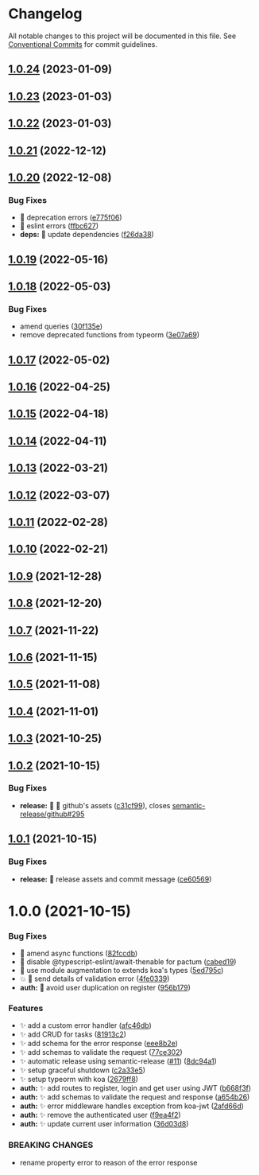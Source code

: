 # Changelog

All notable changes to this project will be documented in this file. See
[Conventional Commits](https://conventionalcommits.org) for commit guidelines.

## [1.0.24](https://github.com/leosuncin/koa-api-example/compare/v1.0.23...v1.0.24) (2023-01-09)

## [1.0.23](https://github.com/leosuncin/koa-api-example/compare/v1.0.22...v1.0.23) (2023-01-03)

## [1.0.22](https://github.com/leosuncin/koa-api-example/compare/v1.0.21...v1.0.22) (2023-01-03)

## [1.0.21](https://github.com/leosuncin/koa-api-example/compare/v1.0.20...v1.0.21) (2022-12-12)

## [1.0.20](https://github.com/leosuncin/koa-api-example/compare/v1.0.19...v1.0.20) (2022-12-08)

### Bug Fixes

- 🐛 deprecation errors ([e775f06](https://github.com/leosuncin/koa-api-example/commit/e775f06678a7008c47de2ee491fb8741ae077872))
- 🐛 eslint errors ([ffbc627](https://github.com/leosuncin/koa-api-example/commit/ffbc627e595c30b812bd6d46801b67089862e95e))
- **deps:** 🐛 update dependencies ([f26da38](https://github.com/leosuncin/koa-api-example/commit/f26da38f46b3fb0559aaf8dda23d53d5d92c88c4))

## [1.0.19](https://github.com/leosuncin/koa-api-example/compare/v1.0.18...v1.0.19) (2022-05-16)

## [1.0.18](https://github.com/leosuncin/koa-api-example/compare/v1.0.17...v1.0.18) (2022-05-03)

### Bug Fixes

- amend queries ([30f135e](https://github.com/leosuncin/koa-api-example/commit/30f135edbc75c765d3736c0cfd67192e43c899de))
- remove deprecated functions from typeorm ([3e07a69](https://github.com/leosuncin/koa-api-example/commit/3e07a69abb0adb199e49c0a074b06d6e0134afcd))

## [1.0.17](https://github.com/leosuncin/koa-api-example/compare/v1.0.16...v1.0.17) (2022-05-02)

## [1.0.16](https://github.com/leosuncin/koa-api-example/compare/v1.0.15...v1.0.16) (2022-04-25)

## [1.0.15](https://github.com/leosuncin/koa-api-example/compare/v1.0.14...v1.0.15) (2022-04-18)

## [1.0.14](https://github.com/leosuncin/koa-api-example/compare/v1.0.13...v1.0.14) (2022-04-11)

## [1.0.13](https://github.com/leosuncin/koa-api-example/compare/v1.0.12...v1.0.13) (2022-03-21)

## [1.0.12](https://github.com/leosuncin/koa-api-example/compare/v1.0.11...v1.0.12) (2022-03-07)

## [1.0.11](https://github.com/leosuncin/koa-api-example/compare/v1.0.10...v1.0.11) (2022-02-28)

## [1.0.10](https://github.com/leosuncin/koa-api-example/compare/v1.0.9...v1.0.10) (2022-02-21)

## [1.0.9](https://github.com/leosuncin/koa-api-example/compare/v1.0.8...v1.0.9) (2021-12-28)

## [1.0.8](https://github.com/leosuncin/koa-api-example/compare/v1.0.7...v1.0.8) (2021-12-20)

## [1.0.7](https://github.com/leosuncin/koa-api-example/compare/v1.0.6...v1.0.7) (2021-11-22)

## [1.0.6](https://github.com/leosuncin/koa-api-example/compare/v1.0.5...v1.0.6) (2021-11-15)

## [1.0.5](https://github.com/leosuncin/koa-api-example/compare/v1.0.4...v1.0.5) (2021-11-08)

## [1.0.4](https://github.com/leosuncin/koa-api-example/compare/v1.0.3...v1.0.4) (2021-11-01)

## [1.0.3](https://github.com/leosuncin/koa-api-example/compare/v1.0.2...v1.0.3) (2021-10-25)

## [1.0.2](https://github.com/leosuncin/koa-api-example/compare/v1.0.1...v1.0.2) (2021-10-15)

### Bug Fixes

- **release:** 🐛 🚀 github's assets ([c31cf99](https://github.com/leosuncin/koa-api-example/commit/c31cf99f5a42b0d9893c87fdc9c9fc52c8895fbf)), closes [semantic-release/github#295](https://github.com/semantic-release/github/issues/295)

## [1.0.1](https://github.com/leosuncin/koa-api-example/compare/v1.0.0...v1.0.1) (2021-10-15)

### Bug Fixes

- **release:** 🐛 release assets and commit message ([ce60569](https://github.com/leosuncin/koa-api-example/commit/ce60569673f54a60c7a3cdabe30b9262a3d433e0))

# 1.0.0 (2021-10-15)

### Bug Fixes

- 🐛 amend async functions ([82fccdb](https://github.com/leosuncin/koa-api-example/commit/82fccdbc8b5432a93157784d944e43a620c92a28))
- 🐛 disable @typescript-eslint/await-thenable for pactum ([cabed19](https://github.com/leosuncin/koa-api-example/commit/cabed1993cbfaeabb18dfae6dd52cdf61b58adcc))
- 🐛 use module augmentation to extends koa's types ([5ed795c](https://github.com/leosuncin/koa-api-example/commit/5ed795cffc52c37f030c0c7b055bc80168381d1b))
- 💥 🐛 send details of validation error ([4fe0339](https://github.com/leosuncin/koa-api-example/commit/4fe03398639731f8667c912517f9ed9736b14b92))
- **auth:** 🐛 avoid user duplication on register ([956b179](https://github.com/leosuncin/koa-api-example/commit/956b1791da09f5cd7d7cac8979f97bdf8d634c15))

### Features

- ✨ add a custom error handler ([afc46db](https://github.com/leosuncin/koa-api-example/commit/afc46db08deb6ea51ac44be7e6b211d78d9578df))
- ✨ add CRUD for tasks ([81913c2](https://github.com/leosuncin/koa-api-example/commit/81913c2875af1fe5f9607b0740e8415b9e4e7704))
- ✨ add schema for the error response ([eee8b2e](https://github.com/leosuncin/koa-api-example/commit/eee8b2ecad9a30385ca6c4a3bcf70a28785e0e20))
- ✨ add schemas to validate the request ([77ce302](https://github.com/leosuncin/koa-api-example/commit/77ce3028d0e96500a2e5861d989ff723ed6069c0))
- ✨ automatic release using semantic-release ([#11](https://github.com/leosuncin/koa-api-example/issues/11)) ([8dc94a1](https://github.com/leosuncin/koa-api-example/commit/8dc94a1b92994b434eb9a7bd0517ac74f244e9c9))
- ✨ setup graceful shutdown ([c2a33e5](https://github.com/leosuncin/koa-api-example/commit/c2a33e5cc201153c3255acc05f526adb007926fc))
- ✨ setup typeorm with koa ([2679ff8](https://github.com/leosuncin/koa-api-example/commit/2679ff8ba36a59ed48bfe14d0829bedcb7421fc6))
- **auth:** ✨ add routes to register, login and get user using JWT ([b668f3f](https://github.com/leosuncin/koa-api-example/commit/b668f3f53d67f27f5c41d5d3497aabeac3ba6265))
- **auth:** ✨ add schemas to validate the request and response ([a654b26](https://github.com/leosuncin/koa-api-example/commit/a654b26e8a527e981e12d96643cf132c697c8e83))
- **auth:** ✨ error middleware handles exception from koa-jwt ([2afd66d](https://github.com/leosuncin/koa-api-example/commit/2afd66d74f1ae44fd6f4aa10a42ae44b7d5a611f))
- **auth:** ✨ remove the authenticated user ([f9ea4f2](https://github.com/leosuncin/koa-api-example/commit/f9ea4f2d837f9567ea4b742cbc3e0b007c52c1df))
- **auth:** ✨ update current user information ([36d03d8](https://github.com/leosuncin/koa-api-example/commit/36d03d8b8f67364540293ace0649b839a5dc7031))

### BREAKING CHANGES

- rename property error to reason of the error response
